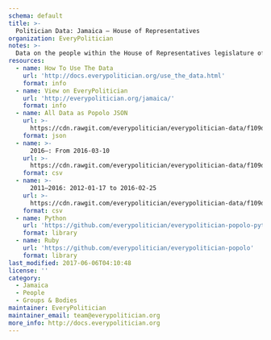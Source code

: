 ```yaml
---
schema: default
title: >-
  Politician Data: Jamaica — House of Representatives
organization: EveryPolitician
notes: >-
  Data on the people within the House of Representatives legislature of Jamaica.
resources:
  - name: How To Use The Data
    url: 'http://docs.everypolitician.org/use_the_data.html'
    format: info
  - name: View on EveryPolitician
    url: 'http://everypolitician.org/jamaica/'
    format: info
  - name: All Data as Popolo JSON
    url: >-
      https://cdn.rawgit.com/everypolitician/everypolitician-data/f109dd46d546d96beb645d3aaee9a45db0d62506/data/Jamaica/House_of_Representatives/ep-popolo-v1.0.json
    format: json
  - name: >-
      2016–: From 2016-03-10
    url: >-
      https://cdn.rawgit.com/everypolitician/everypolitician-data/f109dd46d546d96beb645d3aaee9a45db0d62506/data/Jamaica/House_of_Representatives/term-2016.csv
    format: csv
  - name: >-
      2011–2016: 2012-01-17 to 2016-02-25
    url: >-
      https://cdn.rawgit.com/everypolitician/everypolitician-data/f109dd46d546d96beb645d3aaee9a45db0d62506/data/Jamaica/House_of_Representatives/term-2011.csv
    format: csv
  - name: Python
    url: 'https://github.com/everypolitician/everypolitician-popolo-python'
    format: library
  - name: Ruby
    url: 'https://github.com/everypolitician/everypolitician-popolo'
    format: library
last_modified: 2017-06-06T04:10:48
license: ''
category:
  - Jamaica
  - People
  - Groups & Bodies
maintainer: EveryPolitician
maintainer_email: team@everypolitician.org
more_info: http://docs.everypolitician.org
---
```

